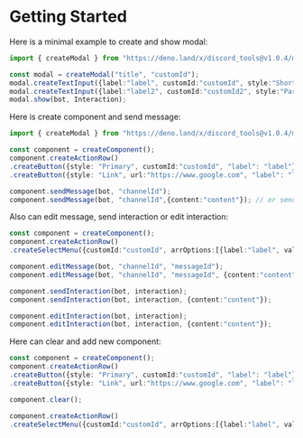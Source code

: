 # Getting Started
Here is a minimal example to create and show modal:
```typescript
import { createModal } from "https://deno.land/x/discord_tools@v1.0.4/mod.ts";

const modal = createModal("title", "customId");
modal.createTextInput({label:"label", customId:"customId", style:"Short"});
modal.createTextInput({label:"label2", customId:"customId2", style:"Paragraph", placeholder:"Enter here:", required: true});
modal.show(bot, Interaction);
```
Here is create component and send message:
```typescript
import { createModal } from "https://deno.land/x/discord_tools@v1.0.4/mod.ts";

const component = createComponent();
component.createActionRow()
.createButton({style: "Primary", customId:"customId", "label": "label"})
.createButton({style: "Link", url:"https://www.google.com", "label": "label"});

component.sendMessage(bot, "channelId");
component.sendMessage(bot, "channelId",{content:"content"}); // or send with options
```
Also can edit message, send interaction or edit interaction:
```typescript
const component = createComponent();
component.createActionRow()
.createSelectMenu({customId:"customId", arrOptions:[{label:"label", value:"value"}]});

component.editMessage(bot, "channelId", "messageId");
component.editMessage(bot, "channelId", "messageId", {content:"content"});
```
```typescript
component.sendInteraction(bot, interaction);
component.sendInteraction(bot, interaction, {content:"content"});
```
```typescript
component.editInteraction(bot, interaction);
component.editInteraction(bot, interaction, {content:"content"});
```
Here can clear and add new component:
```typescript
const component = createComponent();
component.createActionRow()
.createButton({style: "Primary", customId:"customId", "label": "label"})
.createButton({style: "Link", url:"https://www.google.com", "label": "label"});

component.clear();

component.createActionRow()
.createSelectMenu({customId:"customId", arrOptions:[{label:"label", value:"value"}]});
```